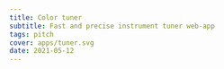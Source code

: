 ```yaml
---
title: Color tuner
subtitle: Fast and precise instrument tuner web-app
tags: pitch
cover: apps/tuner.svg
date: 2021-05-12
---
```


<ClientOnly>
  <pitch-tuner />
</ClientOnly>